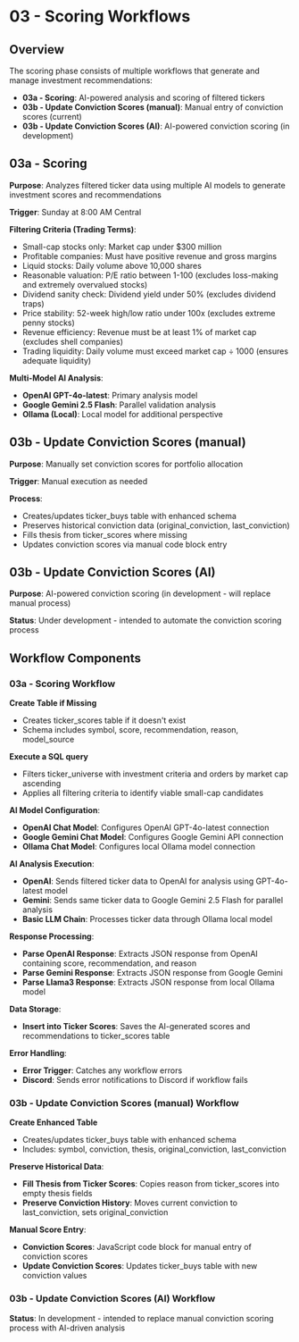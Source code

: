 # 03 - Scoring Workflows

## Overview
The scoring phase consists of multiple workflows that generate and manage investment recommendations:
- **03a - Scoring**: AI-powered analysis and scoring of filtered tickers
- **03b - Update Conviction Scores (manual)**: Manual entry of conviction scores (current)
- **03b - Update Conviction Scores (AI)**: AI-powered conviction scoring (in development)

## 03a - Scoring
**Purpose**: Analyzes filtered ticker data using multiple AI models to generate investment scores and recommendations

**Trigger**: Sunday at 8:00 AM Central

**Filtering Criteria (Trading Terms)**:
- Small-cap stocks only: Market cap under $300 million
- Profitable companies: Must have positive revenue and gross margins
- Liquid stocks: Daily volume above 10,000 shares
- Reasonable valuation: P/E ratio between 1-100 (excludes loss-making and extremely overvalued stocks)
- Dividend sanity check: Dividend yield under 50% (excludes dividend traps)
- Price stability: 52-week high/low ratio under 100x (excludes extreme penny stocks)
- Revenue efficiency: Revenue must be at least 1% of market cap (excludes shell companies)
- Trading liquidity: Daily volume must exceed market cap ÷ 1000 (ensures adequate liquidity)

**Multi-Model AI Analysis**:
- **OpenAI GPT-4o-latest**: Primary analysis model
- **Google Gemini 2.5 Flash**: Parallel validation analysis
- **Ollama (Local)**: Local model for additional perspective

## 03b - Update Conviction Scores (manual)
**Purpose**: Manually set conviction scores for portfolio allocation

**Trigger**: Manual execution as needed

**Process**:
- Creates/updates ticker_buys table with enhanced schema
- Preserves historical conviction data (original_conviction, last_conviction)
- Fills thesis from ticker_scores where missing
- Updates conviction scores via manual code block entry

## 03b - Update Conviction Scores (AI) 
**Purpose**: AI-powered conviction scoring (in development - will replace manual process)

**Status**: Under development - intended to automate the conviction scoring process

## Workflow Components

### 03a - Scoring Workflow
**Create Table if Missing**
- Creates ticker_scores table if it doesn't exist
- Schema includes symbol, score, recommendation, reason, model_source

**Execute a SQL query**
- Filters ticker_universe with investment criteria and orders by market cap ascending
- Applies all filtering criteria to identify viable small-cap candidates

**AI Model Configuration**:
- **OpenAI Chat Model**: Configures OpenAI GPT-4o-latest connection
- **Google Gemini Chat Model**: Configures Google Gemini API connection  
- **Ollama Chat Model**: Configures local Ollama model connection

**AI Analysis Execution**:
- **OpenAI**: Sends filtered ticker data to OpenAI for analysis using GPT-4o-latest model
- **Gemini**: Sends same ticker data to Google Gemini 2.5 Flash for parallel analysis
- **Basic LLM Chain**: Processes ticker data through Ollama local model

**Response Processing**:
- **Parse OpenAI Response**: Extracts JSON response from OpenAI containing score, recommendation, and reason
- **Parse Gemini Response**: Extracts JSON response from Google Gemini
- **Parse Llama3 Response**: Extracts JSON response from local Ollama model

**Data Storage**:
- **Insert into Ticker Scores**: Saves the AI-generated scores and recommendations to ticker_scores table

**Error Handling**:
- **Error Trigger**: Catches any workflow errors
- **Discord**: Sends error notifications to Discord if workflow fails

### 03b - Update Conviction Scores (manual) Workflow
**Create Enhanced Table**
- Creates/updates ticker_buys table with enhanced schema
- Includes: symbol, conviction, thesis, original_conviction, last_conviction

**Preserve Historical Data**:
- **Fill Thesis from Ticker Scores**: Copies reason from ticker_scores into empty thesis fields
- **Preserve Conviction History**: Moves current conviction to last_conviction, sets original_conviction

**Manual Score Entry**:
- **Conviction Scores**: JavaScript code block for manual entry of conviction scores
- **Update Conviction Scores**: Updates ticker_buys table with new conviction values

### 03b - Update Conviction Scores (AI) Workflow
**Status**: In development - intended to replace manual conviction scoring process with AI-driven analysis